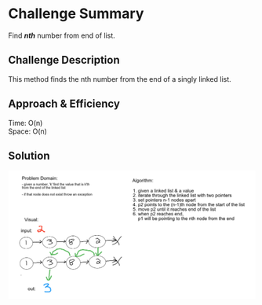 # Challenge Summary
Find ***nth*** number from end of list.

## Challenge Description
This method finds the nth number from the end of a singly linked list.

## Approach & Efficiency
Time: O(n) <br>
Space: O(n) 

## Solution
![whiteboard](../../resources/nthFromEnd.png)
